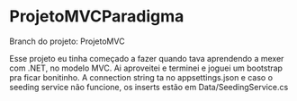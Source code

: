 # ProjetoMVCParadigma

Branch do projeto: ProjetoMVC

Esse projeto eu tinha começado a fazer quando tava aprendendo a mexer com .NET, no modelo MVC. Ai aproveitei e terminei e joguei um bootstrap pra ficar bonitinho.
A connection string ta no appsettings.json e caso o seeding service não funcione, os inserts estão em Data/SeedingService.cs
